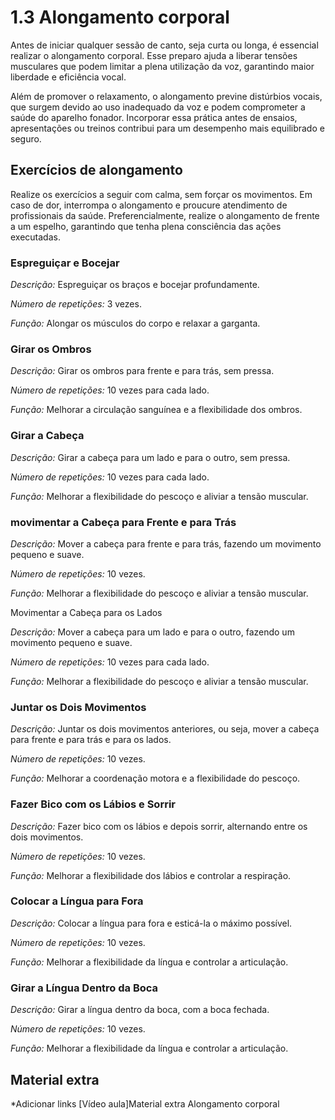 # 1.3 Alongamento corporal

 Antes de iniciar qualquer sessão de canto, seja curta ou longa, é essencial realizar o alongamento corporal. Esse preparo ajuda a liberar tensões musculares que podem limitar a plena utilização da voz, garantindo maior liberdade e eficiência vocal.

 Além de promover o relaxamento, o alongamento previne distúrbios vocais, que surgem devido ao uso inadequado da voz e podem comprometer a saúde do aparelho fonador. Incorporar essa prática antes de ensaios, apresentações ou treinos contribui para um desempenho mais equilibrado e seguro.

## Exercícios de alongamento

 Realize os exercícios a seguir com calma, sem forçar os movimentos. Em caso de dor, interrompa o alongamento e proucure atendimento de profissionais da saúde. Preferencialmente, realize o alongamento de frente a um espelho, garantindo que tenha plena consciência das ações executadas.

### Espreguiçar e Bocejar

 _Descrição:_ Espreguiçar os braços e bocejar profundamente.

 _Número de repetições:_ 3 vezes.

 _Função:_ Alongar os músculos do corpo e relaxar a garganta.

### Girar os Ombros

 _Descrição:_ Girar os ombros para frente e para trás, sem pressa.

 _Número de repetições:_ 10 vezes para cada lado.

 _Função:_ Melhorar a circulação sanguínea e a flexibilidade dos ombros.

### Girar a Cabeça

 _Descrição:_ Girar a cabeça para um lado e para o outro, sem pressa.

 _Número de repetições:_ 10 vezes para cada lado.

 _Função:_ Melhorar a flexibilidade do pescoço e aliviar a tensão muscular.

### movimentar a Cabeça para Frente e para Trás

 _Descrição:_ Mover a cabeça para frente e para trás, fazendo um movimento pequeno e suave.

 _Número de repetições:_ 10 vezes.

 _Função:_ Melhorar a flexibilidade do pescoço e aliviar a tensão muscular.

 Movimentar a Cabeça para os Lados

 _Descrição:_ Mover a cabeça para um lado e para o outro, fazendo um movimento pequeno e suave.

 _Número de repetições:_ 10 vezes para cada lado.

 _Função:_ Melhorar a flexibilidade do pescoço e aliviar a tensão muscular.

### Juntar os Dois Movimentos

 _Descrição:_ Juntar os dois movimentos anteriores, ou seja, mover a cabeça para frente e para trás e para os lados.

 _Número de repetições:_ 10 vezes.

 _Função:_ Melhorar a coordenação motora e a flexibilidade do pescoço.

### Fazer Bico com os Lábios e Sorrir

 _Descrição:_ Fazer bico com os lábios e depois sorrir, alternando entre os dois movimentos.

 _Número de repetições:_ 10 vezes.

 _Função:_ Melhorar a flexibilidade dos lábios e controlar a respiração.

### Colocar a Língua para Fora

 _Descrição:_ Colocar a língua para fora e esticá-la o máximo possível.

 _Número de repetições:_ 10 vezes.

 _Função:_ Melhorar a flexibilidade da língua e controlar a articulação.

### Girar a Língua Dentro da Boca

 _Descrição:_ Girar a língua dentro da boca, com a boca fechada.

 _Número de repetições:_ 10 vezes.

 _Função:_ Melhorar a flexibilidade da língua e controlar a articulação.

## Material extra
*Adicionar links
[Vídeo aula]Material extra Alongamento corporal

